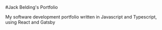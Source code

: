 #Jack Belding's Portfolio

My software development portfolio written in Javascript and Typescript, using React and Gatsby
